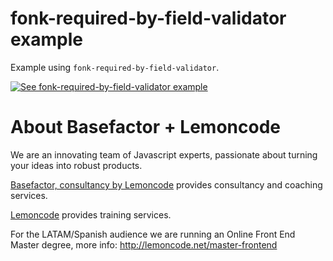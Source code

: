 # fonk-required-by-field-validator example

Example using `fonk-required-by-field-validator`.

[![See fonk-required-by-field-validator example](https://codesandbox.io/static/img/play-codesandbox.svg)](https://codesandbox.io/s/github/lemoncode/fonk-required-by-field-validator/tree/master/examples/js)

# About Basefactor + Lemoncode

We are an innovating team of Javascript experts, passionate about turning your ideas into robust products.

[Basefactor, consultancy by Lemoncode](http://www.basefactor.com) provides consultancy and coaching services.

[Lemoncode](http://lemoncode.net/services/en/#en-home) provides training services.

For the LATAM/Spanish audience we are running an Online Front End Master degree, more info: http://lemoncode.net/master-frontend
